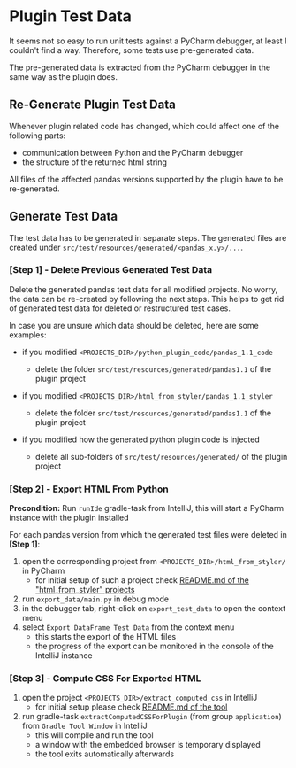 # Plugin Test Data
It seems not so easy to run unit tests against a PyCharm debugger, at least I couldn't find a way. Therefore, some tests use pre-generated data.

The pre-generated data is extracted from the PyCharm debugger in the same way as the plugin does.

## Re-Generate Plugin Test Data
Whenever plugin related code has changed, which could affect one of the following parts:

- communication between Python and the PyCharm debugger
- the structure of the returned html string

All files of the affected pandas versions supported by the plugin have to be re-generated. 

## Generate Test Data
The test data has to be generated in separate steps.
The generated files are created under `src/test/resources/generated/<pandas_x.y>/...`.

### [Step 1] - Delete Previous Generated Test Data
Delete the generated pandas test data for all modified projects. 
No worry, the data can be re-created by following the next steps.
This helps to get rid of generated test data for deleted or restructured test cases.

In case you are unsure which data should be deleted, here are some examples:

- if you modified `<PROJECTS_DIR>/python_plugin_code/pandas_1.1_code` 
  - delete the folder `src/test/resources/generated/pandas1.1` of the plugin project
  

- if you modified `<PROJECTS_DIR>/html_from_styler/pandas_1.1_styler`
  - delete the folder `src/test/resources/generated/pandas1.1` of the plugin project


- if you modified how the generated python plugin code is injected
  - delete all sub-folders of `src/test/resources/generated/` of the plugin project

### [Step 2] - Export HTML From Python
**Precondition:**
Run `runIde` gradle-task from IntelliJ, this will start a PyCharm instance with the plugin installed

For each pandas version from which the generated test files were deleted in **[Step 1]**:
  1. open the corresponding project from `<PROJECTS_DIR>/html_from_styler/` in PyCharm
      - for initial setup of such a project check [README.md of the "html_from_styler" projects](../../projects/html_from_styler/README.md)
  2. run `export_data/main.py` in debug mode
  3. in the debugger tab, right-click on `export_test_data` to open the context menu
  4. select `Export DataFrame Test Data` from the context menu
      - this starts the export of the HTML files
      - the progress of the export can be monitored in the console of the IntelliJ instance

### [Step 3] - Compute CSS For Exported HTML
1. open the project `<PROJECTS_DIR>/extract_computed_css` in IntelliJ
    - for initial setup please check [README.md of the tool](../../projects/extract_computed_css/README.md)
2. run gradle-task `extractComputedCSSForPlugin` (from group `application`) from `Gradle Tool Window` in IntelliJ
    - this will compile and run the tool
    - a window with the embedded browser is temporary displayed
    - the tool exits automatically afterwards
